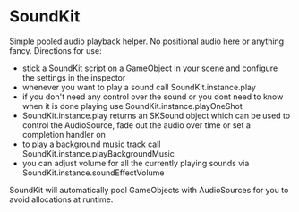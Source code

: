 SoundKit
========

Simple pooled audio playback helper. No positional audio here or anything fancy. Directions for use:

- stick a SoundKit script on a GameObject in your scene and configure the settings in the inspector
- whenever you want to play a sound call SoundKit.instance.play
- if you don't need any control over the sound or you dont need to know when it is done playing use SoundKit.instance.playOneShot
- SoundKit.instance.play returns an SKSound object which can be used to control the AudioSource, fade out the audio over time or set a completion handler on
- to play a background music track call SoundKit.instance.playBackgroundMusic
- you can adjust volume for all the currently playing sounds via SoundKit.instance.soundEffectVolume


SoundKit will automatically pool GameObjects with AudioSources for you to avoid allocations at runtime.
